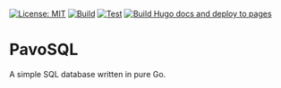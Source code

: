 [![License: MIT](https://img.shields.io/badge/License-MIT-blue.svg)](LICENSE)
[![Build](https://github.com/gKits/PavoSQL/actions/workflows/gobuild.yaml/badge.svg)](https://github.com/gKits/PavoSQL/actions/workflows/gobuild.yaml)
[![Test](https://github.com/gKits/PavoSQL/actions/workflows/gotest.yaml/badge.svg)](https://github.com/gKits/PavoSQL/actions/workflows/gotest.yaml)
[![Build Hugo docs and deploy to pages](https://github.com/gKits/PavoSQL/actions/workflows/hugo.yaml/badge.svg)](https://gkits.github.io/PavoSQL)

# PavoSQL
A simple SQL database written in pure Go.
